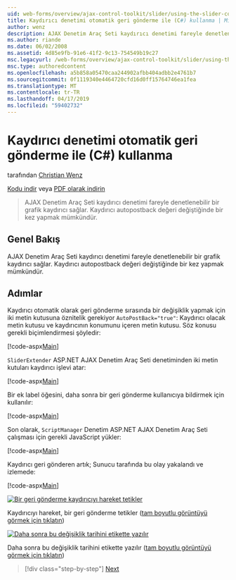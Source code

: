 ```yaml
---
uid: web-forms/overview/ajax-control-toolkit/slider/using-the-slider-control-with-auto-postback-cs
title: Kaydırıcı denetimi otomatik geri gönderme ile (C#) kullanma | Microsoft Docs
author: wenz
description: AJAX Denetim Araç Seti kaydırıcı denetimi fareyle denetlenebilir bir grafik kaydırıcı sağlar. Kaydırıcı autopost yapmak mümkündür...
ms.author: riande
ms.date: 06/02/2008
ms.assetid: 4d85e9fb-91e6-41f2-9c13-754549b19c27
msc.legacyurl: /web-forms/overview/ajax-control-toolkit/slider/using-the-slider-control-with-auto-postback-cs
msc.type: authoredcontent
ms.openlocfilehash: a5b858a05470caa244902afbb404adbb2e4761b7
ms.sourcegitcommit: 0f1119340e4464720cfd16d0ff15764746ea1fea
ms.translationtype: MT
ms.contentlocale: tr-TR
ms.lasthandoff: 04/17/2019
ms.locfileid: "59402732"
---
```

# <a name="using-the-slider-control-with-auto-postback-c"></a>Kaydırıcı denetimi otomatik geri gönderme ile (C#) kullanma

tarafından [Christian Wenz](https://github.com/wenz)

[Kodu indir](http://download.microsoft.com/download/9/3/f/93f8daea-bebd-4821-833b-95205389c7d0/Slider1.cs.zip) veya [PDF olarak indirin](http://download.microsoft.com/download/b/6/a/b6ae89ee-df69-4c87-9bfb-ad1eb2b23373/slider1CS.pdf)

> AJAX Denetim Araç Seti kaydırıcı denetimi fareyle denetlenebilir bir grafik kaydırıcı sağlar. Kaydırıcı autopostback değeri değiştiğinde bir kez yapmak mümkündür.


## <a name="overview"></a>Genel Bakış

AJAX Denetim Araç Seti kaydırıcı denetimi fareyle denetlenebilir bir grafik kaydırıcı sağlar. Kaydırıcı autopostback değeri değiştiğinde bir kez yapmak mümkündür.

## <a name="steps"></a>Adımlar

Kaydırıcı otomatik olarak geri gönderme sırasında bir değişiklik yapmak için iki metin kutusuna öznitelik gerekiyor `AutoPostBack="true"`: Kaydırıcı olacak metin kutusu ve kaydırıcının konumunu içeren metin kutusu. Söz konusu gerekli biçimlendirmesi şöyledir:

[!code-aspx[Main](using-the-slider-control-with-auto-postback-cs/samples/sample1.aspx)]

`SliderExtender` ASP.NET AJAX Denetim Araç Seti denetiminden iki metin kutuları kaydırıcı işlevi atar:

[!code-aspx[Main](using-the-slider-control-with-auto-postback-cs/samples/sample2.aspx)]

Bir ek label öğesini, daha sonra bir geri gönderme kullanıcıya bildirmek için kullanılır:

[!code-aspx[Main](using-the-slider-control-with-auto-postback-cs/samples/sample3.aspx)]

Son olarak, `ScriptManager` Denetim ASP.NET AJAX Denetim Araç Seti çalışması için gerekli JavaScript yükler:

[!code-aspx[Main](using-the-slider-control-with-auto-postback-cs/samples/sample4.aspx)]

Kaydırıcı geri gönderen artık; Sunucu tarafında bu olay yakalandı ve izlemede:

[!code-aspx[Main](using-the-slider-control-with-auto-postback-cs/samples/sample5.aspx)]


[![Bir geri gönderme kaydırıcıyı hareket tetikler](using-the-slider-control-with-auto-postback-cs/_static/image2.png)](using-the-slider-control-with-auto-postback-cs/_static/image1.png)

Kaydırıcıyı hareket, bir geri gönderme tetikler ([tam boyutlu görüntüyü görmek için tıklatın](using-the-slider-control-with-auto-postback-cs/_static/image3.png))


[![Daha sonra bu değişiklik tarihini etikette yazılır](using-the-slider-control-with-auto-postback-cs/_static/image5.png)](using-the-slider-control-with-auto-postback-cs/_static/image4.png)

Daha sonra bu değişiklik tarihini etikette yazılır ([tam boyutlu görüntüyü görmek için tıklatın](using-the-slider-control-with-auto-postback-cs/_static/image6.png))

> [!div class="step-by-step"]
> [Next](databinding-the-slider-control-cs.md)
